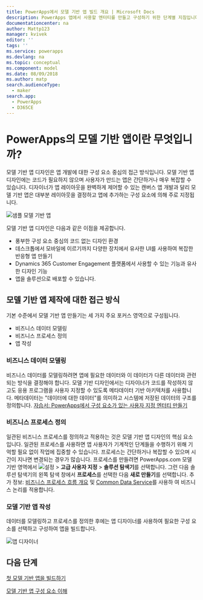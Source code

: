 ```yaml
---
title: PowerApps에서 모델 기반 앱 빌드 개요 | Microsoft Docs
description: PowerApps 앱에서 사용할 엔터티를 만들고 구성하기 위한 단계별 지침입니다.
documentationcenter: na
author: Mattp123
manager: kvivek
editor: ''
tags: ''
ms.service: powerapps
ms.devlang: na
ms.topic: conceptual
ms.component: model
ms.date: 08/09/2018
ms.author: matp
search.audienceType:
  - maker
search.app:
  - PowerApps
  - D365CE
---
```

# <a name="what-are-model-driven-apps-in-powerapps"></a>PowerApps의 모델 기반 앱이란 무엇입니까?

모델 기반 앱 디자인은 앱 개발에 대한 구성 요소 중심의 접근 방식입니다. 모델 기반 앱 디자인에는 코드가 필요하지 않으며 사용자가 만드는 앱은 간단하거나 매우 복잡할 수 있습니다.  디자이너가 앱 레이아웃을 완벽하게 제어할 수 있는 캔버스 앱 개발과 달리 모델 기반 앱은 대부분 레이아웃을 결정하고 앱에 추가하는 구성 요소에 의해 주로 지정됩니다. 

![샘플 모델 기반 앱](media/model-driven-app-overview/model-app-sample.png)

모델 기반 앱 디자인은 다음과 같은 이점을 제공합니다.
- 풍부한 구성 요소 중심의 코드 없는 디자인 환경 
- 데스크톱에서 모바일에 이르기까지 다양한 장치에서 유사한 UI를 사용하여 복잡한 반응형 앱 만들기
- Dynamics 365 Customer Engagement 플랫폼에서 사용할 수 있는 기능과 유사한 디자인 기능 
- 앱을 솔루션으로 배포할 수 있습니다.
 
## <a name="the-approach-to-model-driven-app-making"></a>모델 기반 앱 제작에 대한 접근 방식
기본 수준에서 모델 기반 앱 만들기는 세 가지 주요 포커스 영역으로 구성됩니다.

- 비즈니스 데이터 모델링 
- 비즈니스 프로세스 정의 
- 앱 작성

### <a name="modeling-business-data"></a>비즈니스 데이터 모델링
비즈니스 데이터를 모델링하려면 앱에 필요한 데이터와 이 데이터가 다른 데이터와 관련되는 방식을 결정해야 합니다. 모델 기반 디자인에서는 디자이너가 코드를 작성하지 않고도 응용 프로그램을 사용자 지정할 수 있도록 메타데이터 기반 아키텍처를 사용합니다. 메타데이터는 "데이터에 대한 데이터"를 의미하고 시스템에 저장된 데이터의 구조를 정의합니다. [자습서: PowerApps에서 구성 요소가 있는 사용자 지정 엔터티 만들기](../common-data-service/create-custom-entity.md)

### <a name="defining-business-processes"></a>비즈니스 프로세스 정의
일관된 비즈니스 프로세스를 정의하고 적용하는 것은 모델 기반 앱 디자인의 핵심 요소입니다. 일관된 프로세스를 사용하면 앱 사용자가 기계적인 단계들을 수행하기 위해 기억할 필요 없이 작업에 집중할 수 있습니다. 프로세스는 간단하거나 복잡할 수 있으며 시간이 지나면 변경되는 경우가 많습니다. 프로세스를 만들려면 PowerApps.com 모델 기반 영역에서 ![설정](media/powerapps-gear.png) > **고급 사용자 지정** > **솔루션 탐색기**를 선택합니다. 그런 다음 솔루션 탐색기의 왼쪽 탐색 창에서 **프로세스**를 선택한 다음 **새로 만들기**를 선택합니다. 추가 정보: [비즈니스 프로세스 흐름 개요](/flow/business-process-flows-overview) 및 [Common Data Service](../common-data-service/cds-processes.md)를 사용하 여 비즈니스 논리를 적용합니다. 

### <a name="composing-the-model-driven-app"></a>모델 기반 앱 작성
데이터를 모델링하고 프로세스를 정의한 후에는 앱 디자이너를 사용하여 필요한 구성 요소를 선택하고 구성하여 앱을 빌드합니다.

![앱 디자이너](media/model-driven-app-overview/app-designer.png)

## <a name="next-steps"></a>다음 단계

[첫 모델 기반 앱을 빌드하기](build-first-model-driven-app.md)

[모델 기반 앱 구성 요소 이해](model-driven-app-components.md)

